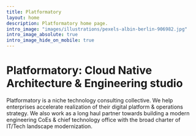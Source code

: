 ```yaml
---
title: Platformatory
layout: home
description: Platformatory home page.
intro_image: "images/illustrations/pexels-albin-berlin-906982.jpg"
intro_image_absolute: true
intro_image_hide_on_mobile: true
---
```


# Platformatory: Cloud Native Architecture & Engineering studio

Platformatory is a niche technology consulting collective. We help enterprises accelerate realization of their digital platform & operations strategy. We also work as a long haul partner towards building a modern engineering CoEs & chief technology office with the broad charter of IT/Tech landscape modernization.

